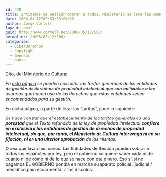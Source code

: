 ```yaml
---
id: 478
title: Entidades de Gestión cobran a todos, Ministerio se lava las manos
date: 2006-05-12T05:53:53+00:00
author: Jorge Cortell
layout: post
guid: http://www.cortell.net/2006/05/12/500/
permalink: /2006/05/12/500/
categories:
  - CiberDerechos
  - Copyfight
  - General
  - Rants
---
```

Cito, del Ministerio de Cultura:

_En <a title="Tarifas" target="_blank" href="http://www.mcu.es/jsp/plantilla_wai.jsp?id=381&area=propint">esta página</a> se pueden consultar las tarifas generales de las entidades de gestión de derechos de propiedad intelectual que son aplicables a los usuarios que hacen uso de los derechos que estas entidades tienen encomendados para su gestión._
  
En dicha página, a parte de listar las &#8220;tarifas&#8221;, pone lo siguiente:

_Se hace constar que el establecimiento de las tarifas generales es una **potestad** que el Texto refundido de la ley de propiedad intelectual **confiere en exclusiva a las entidades de gestión de derechos de propiedad intelectual, sin que, por tanto, el Ministerio de Cultura intervenga ni en su fijación, ni en una ulterior aprobación** de las mismas._

O sea que lavan las manos. Las Entidades de Gestión pueden cobrar a todos los españoles por ley, pero el gobierno no quiere saber nada ni de cuánto ni de cómo ni de lo que se hace con ese dinero. Eso sí­, si no pagamos EL GOBIERNO pondrá en marcha su aparato policial / judicial / mediático para escarmentar a los dí­scolos.